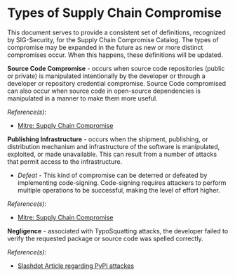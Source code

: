 # Types of Supply Chain Compromise

This document serves to provide a consistent set of definitions, recognized by SIG-Security, for the Supply Chain Compromise Catalog.  The types of compromise may be expanded in the future as new or more distinct compromises occur.  When this happens, these definitions will be updated.


**Source Code Compromise** - occurs when source code repositories (public or private) is manipulated intentionally by the developer or through a developer or repository credential compromise.  Source Code compromised can also occur when source code in open-source dependencies is manipulated in a manner to make them more useful.

_Reference(s)_:
- [Mitre: Supply Chain Compromise](https://attack.mitre.org/techniques/T1195/)


**Publishing Infrastructure** - occurs when the shipment, publishing, or distribution mechanism and infrastructure of the software is manipulated, exploited, or made unavailable.  This can result from a number of attacks that permit access to the infrastructure.
- _Defeat_ - This kind of compromise can be deterred or defeated by implementing code-signing.  Code-signing requires attackers to perform multiple operations to be successful, making the level of effort higher.

_Reference(s)_:
- [Mitre: Supply Chain Compromise](https://attack.mitre.org/techniques/T1195/)


**Negligence** - associated with TypoSquatting attacks, the developer failed to verify the requested package or source code was spelled correctly.  

_Reference(s)_:
- [Slashdot Article regarding PyPI attackes](https://developers.slashdot.org/story/17/09/16/2030229/pythons-official-repository-included-10-malicious-typo-squatting-modules)




